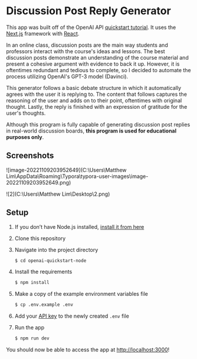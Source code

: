 # Discussion Post Reply Generator

This app was built off of the OpenAI API [quickstart tutorial](https://beta.openai.com/docs/quickstart). It uses the [Next.js](https://nextjs.org/) framework with [React](https://reactjs.org/).

In an online class, discussion posts are the main way students and professors interact with the course's ideas and lessons. The best discussion posts demonstrate an understanding of the course material and present a cohesive argument with evidence to back it up. However, it is oftentimes redundant and tedious to complete, so I decided to automate the process utilizing OpenAI's GPT-3 model (Davinci).

This generator follows a basic debate structure in which it automatically agrees with the user it is replying to. The content that follows captures the reasoning of the user and adds on to their point, oftentimes with original thought. Lastly, the reply is finished with an expression of gratitude for the user's thoughts. 

Although this program is fully capable of generating discussion post replies in real-world discussion boards, **this program is used for educational purposes only**.

## Screenshots

![image-20221109203952649](C:\Users\Matthew Lim\AppData\Roaming\Typora\typora-user-images\image-20221109203952649.png)

![2](C:\Users\Matthew Lim\Desktop\2.png)

## Setup

1. If you don’t have Node.js installed, [install it from here](https://nodejs.org/en/)

2. Clone this repository

3. Navigate into the project directory

   ```bash
   $ cd openai-quickstart-node
   ```

4. Install the requirements

   ```bash
   $ npm install
   ```

5. Make a copy of the example environment variables file

   ```bash
   $ cp .env.example .env
   ```

6. Add your [API key](https://beta.openai.com/account/api-keys) to the newly created `.env` file

7. Run the app

   ```bash
   $ npm run dev
   ```

You should now be able to access the app at [http://localhost:3000](http://localhost:3000)!
